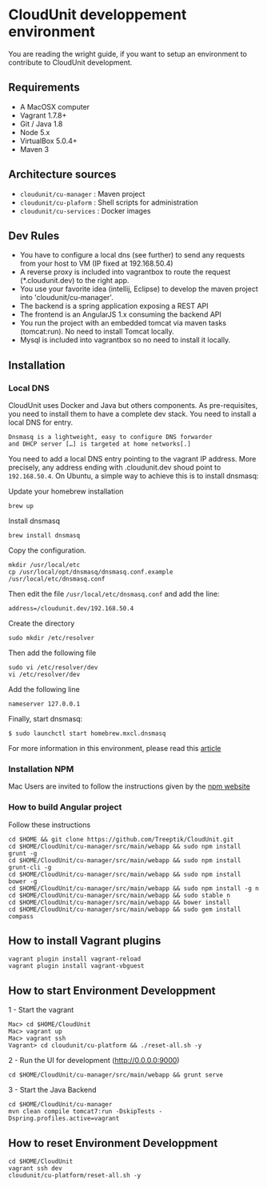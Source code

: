 
# CloudUnit developpement environment

You are reading the wright guide, if you want to setup an environment to contribute to CloudUnit development.

## Requirements

* A MacOSX computer
* Vagrant 1.7.8+
* Git / Java 1.8
* Node 5.x
* VirtualBox 5.0.4+
* Maven 3
 
## Architecture sources

* `cloudunit/cu-manager`  : Maven project 
* `cloudunit/cu-plaform`  : Shell scripts for administration 
* `cloudunit/cu-services` : Docker images

## Dev Rules

* You have to configure a local dns (see further) to send any requests from your host to VM (IP fixed at 192.168.50.4) 
* A reverse proxy is included into vagrantbox to route the request (*.cloudunit.dev) to the right app.
* You use your favorite idea (intellij, Eclipse) to develop the maven project into 'cloudunit/cu-manager'.
* The backend is a spring application exposing a REST API
* The frontend is an AngularJS 1.x consuming the backend API
* You run the project with an embedded tomcat via maven tasks (tomcat:run). No need to install Tomcat locally.
* Mysql is included into vagrantbox so no need to install it locally.

## Installation 

### Local DNS

CloudUnit uses Docker and Java but others components. 
As pre-requisites, you need to install them to have a complete dev stack. 
You need to install a local DNS for entry.
```
Dnsmasq is a lightweight, easy to configure DNS forwarder 
and DHCP server […] is targeted at home networks[.]
```
You need to add a local DNS entry pointing to the vagrant IP address. More precisely, any address ending with .cloudunit.dev shoud point to `192.168.50.4`. On Ubuntu, a simple way to achieve this is to install dnsmasq:

Update your homebrew installation
```
brew up
```

Install dnsmasq
```
brew install dnsmasq
```

Copy the configuration.
```
mkdir /usr/local/etc
cp /usr/local/opt/dnsmasq/dnsmasq.conf.example /usr/local/etc/dnsmasq.conf
```

Then edit the file `/usr/local/etc/dnsmasq.conf` and add the line:
```
address=/cloudunit.dev/192.168.50.4
```

Create the directory
```
sudo mkdir /etc/resolver
```
Then add the following file
```
sudo vi /etc/resolver/dev
vi /etc/resolver/dev
```
Add the following line
```
nameserver 127.0.0.1
```

Finally, start dnsmasq:
```
$ sudo launchctl start homebrew.mxcl.dnsmasq
```
For more information in this environment, please read this [article](http://passingcuriosity.com/2013/dnsmasq-dev-osx/)

### Installation NPM

Mac Users are invited to follow the instructions given by the [npm website](https://nodejs.org)

### How to build Angular project

Follow these instructions

```
cd $HOME && git clone https://github.com/Treeptik/CloudUnit.git
cd $HOME/CloudUnit/cu-manager/src/main/webapp && sudo npm install grunt -g
cd $HOME/CloudUnit/cu-manager/src/main/webapp && sudo npm install grunt-cli -g
cd $HOME/CloudUnit/cu-manager/src/main/webapp && sudo npm install bower -g
cd $HOME/CloudUnit/cu-manager/src/main/webapp && sudo npm install -g n
cd $HOME/CloudUnit/cu-manager/src/main/webapp && sudo stable n
cd $HOME/CloudUnit/cu-manager/src/main/webapp && bower install
cd $HOME/CloudUnit/cu-manager/src/main/webapp && sudo gem install compass
```

## How to install Vagrant plugins

```
vagrant plugin install vagrant-reload
vagrant plugin install vagrant-vbguest
```

## How to start Environment Developpment

1 - Start the vagrant

```
Mac> cd $HOME/CloudUnit 
Mac> vagrant up
Mac> vagrant ssh 
Vagrant> cd cloudunit/cu-platform && ./reset-all.sh -y
```

2 - Run the UI for development (http://0.0.0.0:9000)

```
cd $HOME/CloudUnit/cu-manager/src/main/webapp && grunt serve
```

3 - Start the Java Backend

```
cd $HOME/CloudUnit/cu-manager
mvn clean compile tomcat7:run -DskipTests -Dspring.profiles.active=vagrant
```

## How to reset Environment Developpment

```
cd $HOME/CloudUnit
vagrant ssh dev
cloudunit/cu-platform/reset-all.sh -y
```



